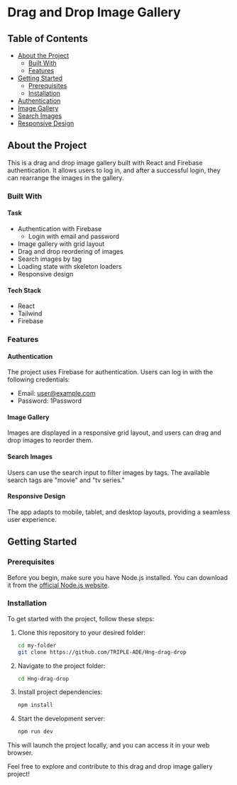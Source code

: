 # Drag and Drop Image Gallery

## Table of Contents
- [About the Project](#about-the-project)
  - [Built With](#built-with)
  - [Features](#features)
- [Getting Started](#getting-started)
  - [Prerequisites](#prerequisites)
  - [Installation](#installation)
- [Authentication](#authentication)
- [Image Gallery](#image-gallery)
- [Search Images](#search-images)
- [Responsive Design](#responsive-design)

## About the Project

This is a drag and drop image gallery built with React and Firebase authentication. It allows users to log in, and after a successful login, they can rearrange the images in the gallery.

### Built With

#### Task
- Authentication with Firebase
  - Login with email and password
- Image gallery with grid layout
- Drag and drop reordering of images
- Search images by tag
- Loading state with skeleton loaders
- Responsive design

#### Tech Stack
- React
- Tailwind
- Firebase

### Features

#### Authentication

The project uses Firebase for authentication. Users can log in with the following credentials:

- Email: user@example.com
- Password: 1Password

#### Image Gallery 

Images are displayed in a responsive grid layout, and users can drag and drop images to reorder them.

#### Search Images

Users can use the search input to filter images by tags. The available search tags are "movie" and "tv series."

#### Responsive Design

The app adapts to mobile, tablet, and desktop layouts, providing a seamless user experience.

## Getting Started

### Prerequisites

Before you begin, make sure you have Node.js installed. You can download it from the [official Node.js website](https://nodejs.org/).

### Installation

To get started with the project, follow these steps:

1. Clone this repository to your desired folder:

    ```sh
    cd my-folder
    git clone https://github.com/TRIPLE-ADE/Hng-drag-drop
    ```

2. Navigate to the project folder:

    ```sh
    cd Hng-drag-drop
    ```

3. Install project dependencies:

    ```sh
    npm install
    ```

4. Start the development server:

    ```sh
    npm run dev
    ```

This will launch the project locally, and you can access it in your web browser.

Feel free to explore and contribute to this drag and drop image gallery project!

